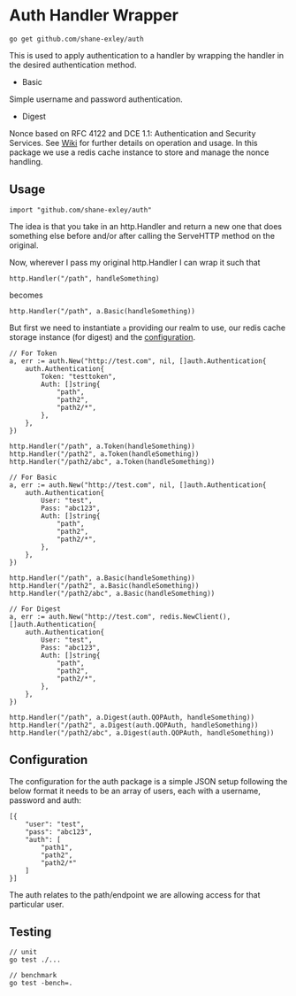 # Auth Handler Wrapper

`go get github.com/shane-exley/auth`

This is used to apply authentication to a handler by wrapping the handler in the desired authentication method.

- Basic

Simple username and password authentication.

- Digest

Nonce based on RFC 4122 and DCE 1.1: Authentication and Security Services. See [Wiki](https://en.wikipedia.org/wiki/Digest_access_authentication) for further details on operation and usage. In this package we use a redis cache instance to store and manage the nonce handling.

## Usage

```
import "github.com/shane-exley/auth"
```

The idea is that you take in an http.Handler and return a new one that does something else before and/or after calling the ServeHTTP method on the original.

Now, wherever I pass my original http.Handler I can wrap it such that

```
http.Handler("/path", handleSomething)
```

becomes

```
http.Handler("/path", a.Basic(handleSomething))
```

But first we need to instantiate `a` providing our realm to use, our redis cache storage instance (for digest) and the [configuration](#Configuration).

```
// For Token
a, err := auth.New("http://test.com", nil, []auth.Authentication{
    auth.Authentication{
        Token: "testtoken",
        Auth: []string{
            "path",
            "path2",
            "path2/*",
        },
    },
})

http.Handler("/path", a.Token(handleSomething))
http.Handler("/path2", a.Token(handleSomething))
http.Handler("/path2/abc", a.Token(handleSomething))

// For Basic
a, err := auth.New("http://test.com", nil, []auth.Authentication{
    auth.Authentication{
        User: "test",
        Pass: "abc123",
        Auth: []string{
            "path",
            "path2",
            "path2/*",
        },
    },
})

http.Handler("/path", a.Basic(handleSomething))
http.Handler("/path2", a.Basic(handleSomething))
http.Handler("/path2/abc", a.Basic(handleSomething))

// For Digest
a, err := auth.New("http://test.com", redis.NewClient(), []auth.Authentication{
    auth.Authentication{
        User: "test",
        Pass: "abc123",
        Auth: []string{
            "path",
            "path2",
            "path2/*",
        },
    },
})

http.Handler("/path", a.Digest(auth.QOPAuth, handleSomething))
http.Handler("/path2", a.Digest(auth.QOPAuth, handleSomething))
http.Handler("/path2/abc", a.Digest(auth.QOPAuth, handleSomething))
```

## Configuration

The configuration for the auth package is a simple JSON setup following the below format it needs to be an array of users, each with a username, password and auth:

```
[{
    "user": "test",
    "pass": "abc123",
    "auth": [
        "path1",
        "path2",
        "path2/*"
    ]
}]
```

The auth relates to the path/endpoint we are allowing access for that particular user.

## Testing

```
// unit
go test ./...

```

```
// benchmark
go test -bench=.
```
